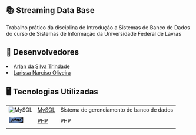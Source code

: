 
<h2>&#128218 Streaming Data Base</h2>
Trabalho prático da disciplina de Introdução a Sistemas de Banco de Dados do curso de Sistemas de Informação da Universidade Federal de Lavras

<h2>&#128101 Desenvolvedores </h2>
   <li><a href="https://github.com/arlanTR" target="_blank">Arlan da Silva Trindade</a></li>
   <li><a href="https://github.com/larisnarciso" target="_blank">Larissa Narciso Oliveira</a></li>

<h2>&#128421 Tecnologias Utilizadas</h2>

<table border-collapse=collapse>
  <tr>
    <td><img alt="MySQL" height="30" width="40" src="https://cdn.jsdelivr.net/gh/devicons/devicon/icons/mysql/mysql-original.svg" /></td>
    <td><a href="https://dev.mysql.com/doc/" target="_blank">MySQL</a></td>
    <td>Sistema de gerenciamento de banco de dados</td>
  </tr>
   <tr>
    <td><img alt="PHP" height="30" width="40" src="https://raw.githubusercontent.com/devicons/devicon/1119b9f84c0290e0f0b38982099a2bd027a48bf1/icons/php/php-original.svg" /></td>
    <td><a href="https://www.php.net/docs.php" target="_blank">PHP</a></td>
    <td>PHP</td>
  </tr>
</table>


